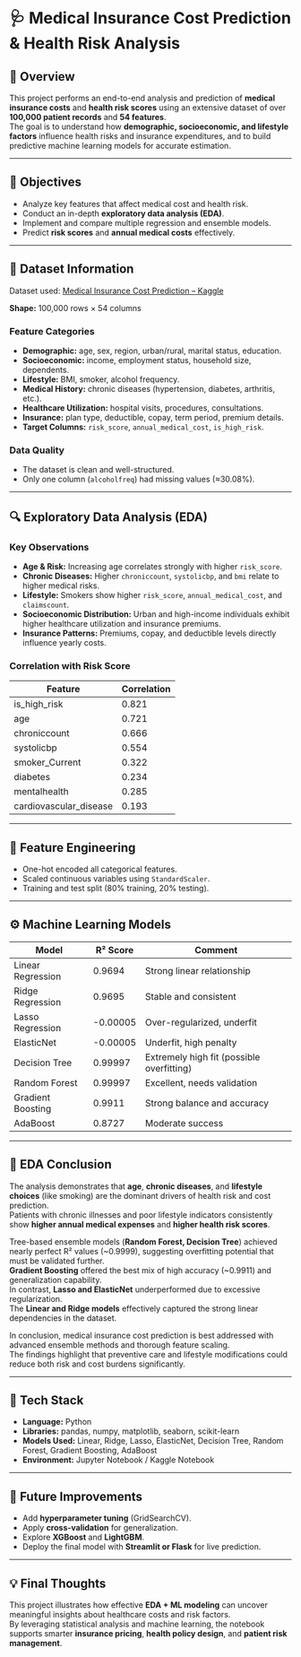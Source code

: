 # 🩺 Medical Insurance Cost Prediction & Health Risk Analysis

## 🧠 Overview
This project performs an end-to-end analysis and prediction of **medical insurance costs** and **health risk scores** using an extensive dataset of over **100,000 patient records** and **54 features**.  
The goal is to understand how **demographic, socioeconomic, and lifestyle factors** influence health risks and insurance expenditures, and to build predictive machine learning models for accurate estimation.

---

## 🎯 Objectives
- Analyze key features that affect medical cost and health risk.  
- Conduct an in-depth **exploratory data analysis (EDA)**.  
- Implement and compare multiple regression and ensemble models.  
- Predict **risk scores** and **annual medical costs** effectively.  

---

## 📂 Dataset Information
Dataset used: [Medical Insurance Cost Prediction – Kaggle](https://www.kaggle.com/datasets/mohankrishnathalla/medical-insurance-cost-prediction)  

**Shape:** 100,000 rows × 54 columns  

### Feature Categories
- **Demographic:** age, sex, region, urban/rural, marital status, education.  
- **Socioeconomic:** income, employment status, household size, dependents.  
- **Lifestyle:** BMI, smoker, alcohol frequency.  
- **Medical History:** chronic diseases (hypertension, diabetes, arthritis, etc.).  
- **Healthcare Utilization:** hospital visits, procedures, consultations.  
- **Insurance:** plan type, deductible, copay, term period, premium details.  
- **Target Columns:** `risk_score`, `annual_medical_cost`, `is_high_risk`.

### Data Quality
- The dataset is clean and well-structured.  
- Only one column (`alcoholfreq`) had missing values (≈30.08%).  

---

## 🔍 Exploratory Data Analysis (EDA)

### Key Observations
- **Age & Risk:** Increasing age correlates strongly with higher `risk_score`.  
- **Chronic Diseases:** Higher `chroniccount`, `systolicbp`, and `bmi` relate to higher medical risks.  
- **Lifestyle:** Smokers show higher `risk_score`, `annual_medical_cost`, and `claimscount`.  
- **Socioeconomic Distribution:** Urban and high-income individuals exhibit higher healthcare utilization and insurance premiums.  
- **Insurance Patterns:** Premiums, copay, and deductible levels directly influence yearly costs.

### Correlation with Risk Score
| Feature               | Correlation |
|------------------------|-------------|
| is_high_risk           | 0.821 |
| age                    | 0.721 |
| chroniccount           | 0.666 |
| systolicbp             | 0.554 |
| smoker_Current         | 0.322 |
| diabetes               | 0.234 |
| mentalhealth           | 0.285 |
| cardiovascular_disease | 0.193 |

---

## 🧩 Feature Engineering
- One-hot encoded all categorical features.  
- Scaled continuous variables using `StandardScaler`.  
- Training and test split (80% training, 20% testing).  

---

## ⚙️ Machine Learning Models

| Model | R² Score | Comment |
|--------|-----------|----------|
| Linear Regression | 0.9694 | Strong linear relationship |
| Ridge Regression | 0.9695 | Stable and consistent |
| Lasso Regression | -0.00005 | Over-regularized, underfit |
| ElasticNet | -0.00005 | Underfit, high penalty |
| Decision Tree | 0.99997 | Extremely high fit (possible overfitting) |
| Random Forest | 0.99997 | Excellent, needs validation |
| Gradient Boosting | 0.9911 | Strong balance and accuracy |
| AdaBoost | 0.8727 | Moderate success |

---

## 🧠 EDA Conclusion
The analysis demonstrates that **age**, **chronic diseases**, and **lifestyle choices** (like smoking) are the dominant drivers of health risk and cost prediction.  
Patients with chronic illnesses and poor lifestyle indicators consistently show **higher annual medical expenses** and **higher health risk scores**.

Tree-based ensemble models (**Random Forest, Decision Tree**) achieved nearly perfect R² values (~0.9999), suggesting overfitting potential that must be validated further.  
**Gradient Boosting** offered the best mix of high accuracy (~0.9911) and generalization capability.  
In contrast, **Lasso and ElasticNet** underperformed due to excessive regularization.  
The **Linear and Ridge models** effectively captured the strong linear dependencies in the dataset.

In conclusion, medical insurance cost prediction is best addressed with advanced ensemble methods and thorough feature scaling.  
The findings highlight that preventive care and lifestyle modifications could reduce both risk and cost burdens significantly.

---

## 🧰 Tech Stack
- **Language:** Python  
- **Libraries:** pandas, numpy, matplotlib, seaborn, scikit-learn  
- **Models Used:** Linear, Ridge, Lasso, ElasticNet, Decision Tree, Random Forest, Gradient Boosting, AdaBoost  
- **Environment:** Jupyter Notebook / Kaggle Notebook  

---

## 🚀 Future Improvements
- Add **hyperparameter tuning** (GridSearchCV).  
- Apply **cross-validation** for generalization.  
- Explore **XGBoost** and **LightGBM**.  
- Deploy the final model with **Streamlit or Flask** for live prediction.  

---

## 💡 Final Thoughts
This project illustrates how effective **EDA + ML modeling** can uncover meaningful insights about healthcare costs and risk factors.  
By leveraging statistical analysis and machine learning, the notebook supports smarter **insurance pricing**, **health policy design**, and **patient risk management**.
